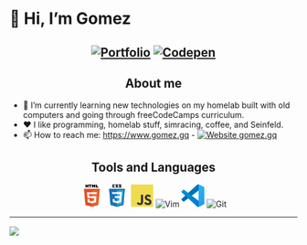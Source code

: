 <!-- Sup -->
# 👋 Hi, I’m __Gomez__ 

<h2 align="center"> 
  <a href="https://gomez.gq/"><img src="https://img.shields.io/badge/PORTFOLIO-blue?style=for-the-badge&logoColor=white" alt="Portfolio"></a>
  <a href="https://codepen.io/dogpls"><img src="https://img.shields.io/badge/Codepen-000000?style=for-the-badge&logo=codepen&logoColor=white" alt="Codepen"></h2></a>
  
<h2 align="center"> About me</h2>

- 🌱 I’m currently learning new technologies on my homelab built with old computers and going through freeCodeCamps curriculum.
- ❤️ I like programming, homelab stuff, simracing, coffee, and Seinfeld.
- 📫 How to reach me: https://www.gomez.gq - [![Website gomez.gq](https://img.shields.io/website-up-down-green-red/http/shields.io.svg)](https://www.gomez.gq)

<h2 align="center"> Tools and Languages</h2>
<p align="center">
<a href="https://www.w3.org/html/" target="_blank"> <img src="https://raw.githubusercontent.com/devicons/devicon/master/icons/html5/html5-original-wordmark.svg" alt="html5" width="40" height="40"></a>
<a href="https://www.w3schools.com/css/" target="_blank"> <img src="https://raw.githubusercontent.com/devicons/devicon/master/icons/css3/css3-original-wordmark.svg" alt="css3" width="40" height="40"></a>
<a href="https://developer.mozilla.org/en-US/docs/Web/JavaScript" target="_blank"> <img src="https://raw.githubusercontent.com/devicons/devicon/master/icons/javascript/javascript-original.svg" alt="javascript" width="40" height="40"></a>
<img alt="Vim" width="40px" height="40px" src="https://cdn.iconscout.com/icon/free/png-256/vim-283379.png">
<img alt="Visual Studio Code" width="40px" src="https://raw.githubusercontent.com/github/explore/80688e429a7d4ef2fca1e82350fe8e3517d3494d/topics/visual-studio-code/visual-studio-code.png">
<img alt="Git" width="40px" src="https://seeklogo.com/images/G/git-logo-A1D01DDA30-seeklogo.com.png">

---

<!-- FOOTER --> 
  <a href="https://github.com/dogpls/github-readme-stats">
  <img align="center" src="https://github-readme-stats.vercel.app/api/top-langs/?username=dogpls&layout=compact&theme=blue-green">
</a>
